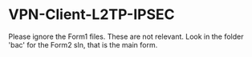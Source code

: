 # VPN-Client-L2TP-IPSEC

Please ignore the Form1 files. These are not relevant. Look in the folder 'bac' for the Form2 sln, that is the main form.
